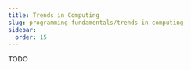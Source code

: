 ```yaml
---
title: Trends in Computing
slug: programming-fundamentals/trends-in-computing
sidebar:
  order: 15
---
```


TODO
